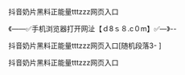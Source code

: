 抖音奶片黑料正能量tttzzz网页入口

《——✅手机浏览器打开网沚【ｄ8ｓ８.c０m】✅—》--

抖音奶片黑料正能量tttzzz网页入口[随机段落3-
]




抖音奶片黑料正能量tttzzz网页入口
